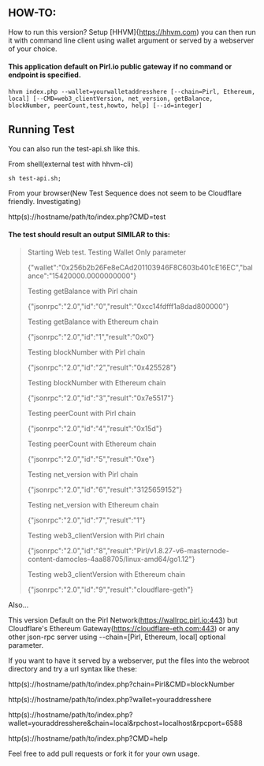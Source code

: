 ## HOW-TO:

How to run this version? Setup [HHVM]{https://hhvm.com)  you can then run it with command line client using wallet argument or served by a webserver of your choice.

#### This application default on Pirl.io public gateway if no command or endpoint is specified.
```
hhvm index.php --wallet=yourwalletaddresshere [--chain=Pirl, Ethereum, local] [--CMD=web3_clientVersion, net_version, getBalance, blockNumber, peerCount,test,howto, help] [--id=integer]
```
## Running Test

You can also run the test-api.sh like this.

From shell(external test with hhvm-cli)
```
sh test-api.sh;
```

From your browser(New Test Sequence does not seem to be Cloudflare friendly. Investigating)

http(s)://hostname/path/to/index.php?CMD=test

#### The test should result an output SIMILAR to this:
> Starting Web test.
> Testing Wallet Only parameter
>
> {"wallet":"0x256b2b26Fe8eCAd201103946F8C603b401cE16EC","balance":"15420000.0000000000"}
>
> Testing getBalance with Pirl chain
>
> {"jsonrpc":"2.0","id":"0","result":"0xcc14fdfff1a8dad800000"}
>
> Testing getBalance with Ethereum chain
>
> {"jsonrpc":"2.0","id":"1","result":"0x0"}
>
> Testing blockNumber with Pirl chain
>
> {"jsonrpc":"2.0","id":"2","result":"0x425528"}
>
> Testing blockNumber with Ethereum chain
>
> {"jsonrpc":"2.0","id":"3","result":"0x7e5517"}
>
> Testing peerCount with Pirl chain
>
> {"jsonrpc":"2.0","id":"4","result":"0x15d"}
>
> Testing peerCount with Ethereum chain
>
> {"jsonrpc":"2.0","id":"5","result":"0xe"}
>
> Testing net_version with Pirl chain
>
> {"jsonrpc":"2.0","id":"6","result":"3125659152"}
>
> Testing net_version with Ethereum chain
>
> {"jsonrpc":"2.0","id":"7","result":"1"}
>
> Testing web3_clientVersion with Pirl chain
>
> {"jsonrpc":"2.0","id":"8","result":"Pirl/v1.8.27-v6-masternode-content-damocles-4aa88705/linux-amd64/go1.12"}
>
> Testing web3_clientVersion with Ethereum chain
>
> {"jsonrpc":"2.0","id":"9","result":"cloudflare-geth"}

Also...

This version Default on the Pirl Network(https://wallrpc.pirl.io:443) but Cloudflare's Ethereum Gateway(https://cloudflare-eth.com:443) or any other json-rpc server using --chain=[Pirl, Ethereum, local] optional parameter.

If you want to have it served by a webserver, put the files into the webroot directory and try a url syntax like these:

http(s)://hostname/path/to/index.php?chain=Pirl&CMD=blockNumber

http(s)://hostname/path/to/index.php?wallet=youraddresshere

http(s)://hostname/path/to/index.php?wallet=youraddresshere&chain=local&rpchost=localhost&rpcport=6588

http(s)://hostname/path/to/index.php?CMD=help

Feel free to add pull requests or fork it for your own usage.
